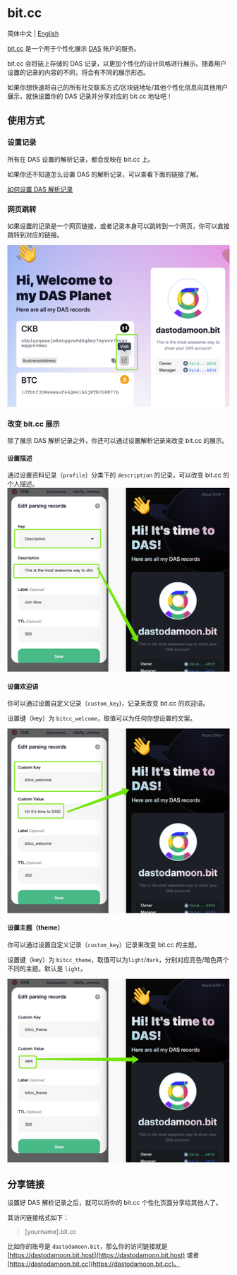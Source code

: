 # bit.cc

简体中文 | [English](./README.md)

[bit.cc](https://bit.cc) 是一个用于个性化展示 [DAS](https://da.systems) 账户的服务。

bit.cc 会将链上存储的 DAS 记录，以更加个性化的设计风格进行展示。随着用户设置的记录的内容的不同，将会有不同的展示形态。

如果你想快速将自己的所有社交联系方式/区块链地址/其他个性化信息向其他用户展示，就快设置你的 DAS 记录并分享对应的 bit.cc 地址吧！

## 使用方式

### 设置记录
所有在 DAS 设置的解析记录，都会反映在 bit.cc 上。

如果你还不知道怎么设置 DAS 的解析记录，可以查看下面的链接了解。

[如何设置 DAS 解析记录](https://mp.weixin.qq.com/s/9LWZES3CxyQGTPP3t0AJPA)

### 网页跳转
如果设置的记录是一个网页链接，或者记录本身可以跳转到一个网页，你可以直接跳转到对应的链接。

![跳转网页](./docs/visit.png)

### 改变 bit.cc 展示
除了展示 DAS 解析记录之外，你还可以通过设置解析记录来改变 bit.cc 的展示。

#### 设置描述
通过设置资料记录（`profile`）分类下的 `description` 的记录，可以改变 bit.cc 的个人描述。
![设置描述](./docs/set_description.png)

#### 设置欢迎语
你可以通过设置自定义记录（`custom_key`)，记录来改变 bit.cc 的欢迎语。

设置键（key）为 `bitcc_welcome`，取值可以为任何你想设置的文案。

![设置欢迎语](./docs/set_welcome.png)

#### 设置主题（theme）
你可以通过设置自定义记录（`custom_key`）记录来改变 bit.cc 的主题。

设置键（key）为 `bitcc_theme`，取值可以为`light`/`dark`，分别对应亮色/暗色两个不同的主题。默认是 `light`。

![设置主题](./docs/theme_dark.png)

## 分享链接
设置好 DAS 解析记录之后，就可以将你的 bit.cc 个性化页面分享给其他人了。

其访问链接格式如下：

> [yourname].bit.cc

比如你的账号是 `dastodamoon.bit`，那么你的访问链接就是 [https://dastodamoon.bit.host](https://dastodamoon.bit.host) 或者 [https://dastodamoon.bit.cc](https://dastodamoon.bit.cc)。

